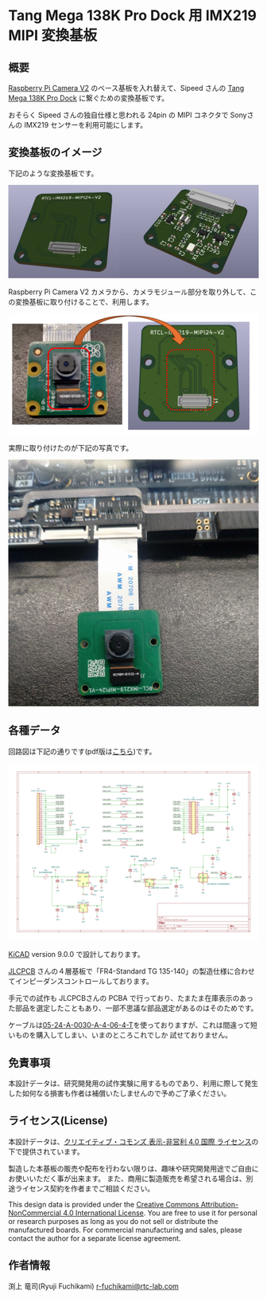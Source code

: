 # Tang Mega 138K Pro Dock 用 IMX219 MIPI 変換基板

## 概要

[Raspberry Pi Camera V2](https://raspberry-pi.ksyic.com/main/index/pdp.id/144/pdp.open/144) のベース基板を入れ替えて、Sipeed さんの [Tang Mega 138K Pro Dock](https://wiki.sipeed.com/hardware/en/tang/tang-mega-138k/mega-138k-pro.html) に繋ぐための変換基板です。

おそらく Sipeed さんの独自仕様と思われる 24pin の MIPI コネクタで Sonyさんの IMX219 センサーを利用可能にします。


## 変換基板のイメージ

下記のような変換基板です。

![3Dイメージ](images/3d_view.png)

Raspberry Pi Camera V2 カメラから、カメラモジュール部分を取り外して、この変換基板に取り付けることで、利用します。

![3Dイメージ](images/pi_camera_v2.png)

実際に取り付けたのが下記の写真です。

![3Dイメージ](images/imx219_mipi24_photo.jpg)


## 各種データ

回路図は下記の通りです(pdf版は[こちら](imx219_mipi24/imx219_mipi24.pdf))です。

![3Dイメージ](imx219_mipi24/imx219_mipi24.svg)

[KiCAD](https://www.kicad.org/) version 9.0.0 で設計しております。

[JLCPCB](https://jlcpcb.com/) さんの４層基板で「FR4-Standard TG 135-140」の製造仕様に合わせてインピーダンスコントロールしております。

手元での試作も JLCPCBさんの PCBA で行っており、たまたま在庫表示のあった部品を選定したこともあり、一部不思議な部品選定があるのはそのためです。

ケーブルは[05-24-A-0030-A-4-06-4-T](https://www.marutsu.co.jp/pc/i/46064636/)を使っておりますが、これは間違って短いものを購入してしまい、いまのところこれでしか
試せておりません。


## 免責事項

本設計データは、研究開発用の試作実験に用するものであり、利用に際して発生した如何なる損害も作者は補償いたしませんので予めご了承ください。

## ライセンス(License)

本設計データは、[クリエイティブ・コモンズ 表示-非営利 4.0 国際 ライセンス](https://creativecommons.org/licenses/by-nc/4.0/deed.ja)の下で提供されています。

製造した本基板の販売や配布を行わない限りは、趣味や研究開発用途でご自由にお使いいただく事が出来ます。
また、商用に製造販売を希望される場合は、別途ライセンス契約を作者までご相談ください。

This design data is provided under the [Creative Commons Attribution-NonCommercial 4.0 International License](https://creativecommons.org/licenses/by-nc/4.0/).
You are free to use it for personal or research purposes as long as you do not sell or distribute the manufactured boards.
For commercial manufacturing and sales, please contact the author for a separate license agreement.


## 作者情報

渕上 竜司(Ryuji Fuchikami)
r-fuchikami@rtc-lab.com
